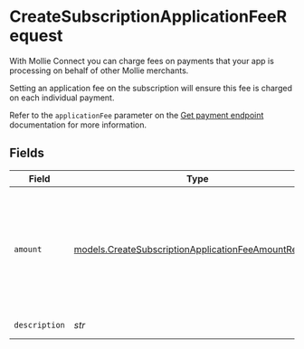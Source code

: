 # CreateSubscriptionApplicationFeeRequest

With Mollie Connect you can charge fees on payments that your app is processing on behalf of other Mollie
merchants.

Setting an application fee on the subscription will ensure this fee is charged on each individual payment.

Refer to the `applicationFee` parameter on the [Get payment endpoint](get-payment) documentation for more
information.


## Fields

| Field                                                                                                              | Type                                                                                                               | Required                                                                                                           | Description                                                                                                        | Example                                                                                                            |
| ------------------------------------------------------------------------------------------------------------------ | ------------------------------------------------------------------------------------------------------------------ | ------------------------------------------------------------------------------------------------------------------ | ------------------------------------------------------------------------------------------------------------------ | ------------------------------------------------------------------------------------------------------------------ |
| `amount`                                                                                                           | [models.CreateSubscriptionApplicationFeeAmountRequest](../models/createsubscriptionapplicationfeeamountrequest.md) | :heavy_check_mark:                                                                                                 | In v2 endpoints, monetary amounts are represented as objects with a `currency` and `value` field.                  |                                                                                                                    |
| `description`                                                                                                      | *str*                                                                                                              | :heavy_check_mark:                                                                                                 | N/A                                                                                                                | Platform fee                                                                                                       |